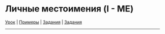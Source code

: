 # Личные местоимения (I - ME)

[Урок](https://youtu.be/iZt50uaFKRc) | [Примеры](https://youtu.be/yXwNfHYLwfw) | [Задания](http://ok-tests.ru/unit-59-red/) | [Задания](http://okaudio.ru/grammar58-1)

---